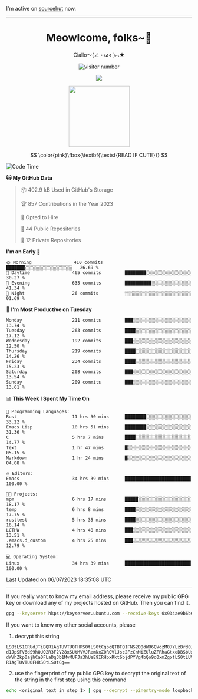 I'm active on [sourcehut](https://sr.ht/~meow_king/) now. 

---

<div align="center">
  <h1>Meowlcome, folks~👋</h1>
  <p>Ciallo～(∠・ω< )⌒★</p>
</div>

<p align="center">
  <img src="https://count.getloli.com/get/@Ziqi-Yang?theme=rule34" alt="visitor number" />
</p>

<p align="center">
  <img src="https://skillicons.dev/icons?i=rust,c,py,flutter,go,java,js,bash,linux,emacs" />
</p>
<p align="center">
  <img height="165" src="https://github-readme-stats.vercel.app/api?username=Ziqi-Yang&show_icons=true&include_all_commits=true&hide_border=true" />
</p>

$$
\color{pink}\fbox{\textbf{\textsf{READ IF CUTE}}}
$$

<!--START_SECTION:waka-->
![Code Time](http://img.shields.io/badge/Code%20Time-1%2C317%20hrs%2011%20mins-blue)

**🐱 My GitHub Data** 

> 📦 402.9 kB Used in GitHub's Storage 
 > 
> 🏆 857 Contributions in the Year 2023
 > 
> 💼 Opted to Hire
 > 
> 📜 44 Public Repositories 
 > 
> 🔑 12 Private Repositories 
 > 
**I'm an Early 🐤** 

```text
🌞 Morning                410 commits         ███████░░░░░░░░░░░░░░░░░░   26.69 % 
🌆 Daytime                465 commits         ████████░░░░░░░░░░░░░░░░░   30.27 % 
🌃 Evening                635 commits         ██████████░░░░░░░░░░░░░░░   41.34 % 
🌙 Night                  26 commits          ░░░░░░░░░░░░░░░░░░░░░░░░░   01.69 % 
```
📅 **I'm Most Productive on Tuesday** 

```text
Monday                   211 commits         ███░░░░░░░░░░░░░░░░░░░░░░   13.74 % 
Tuesday                  263 commits         ████░░░░░░░░░░░░░░░░░░░░░   17.12 % 
Wednesday                192 commits         ███░░░░░░░░░░░░░░░░░░░░░░   12.50 % 
Thursday                 219 commits         ████░░░░░░░░░░░░░░░░░░░░░   14.26 % 
Friday                   234 commits         ████░░░░░░░░░░░░░░░░░░░░░   15.23 % 
Saturday                 208 commits         ███░░░░░░░░░░░░░░░░░░░░░░   13.54 % 
Sunday                   209 commits         ███░░░░░░░░░░░░░░░░░░░░░░   13.61 % 
```


📊 **This Week I Spent My Time On** 

```text
💬 Programming Languages: 
Rust                     11 hrs 30 mins      ████████░░░░░░░░░░░░░░░░░   33.22 % 
Emacs Lisp               10 hrs 51 mins      ████████░░░░░░░░░░░░░░░░░   31.36 % 
C                        5 hrs 7 mins        ████░░░░░░░░░░░░░░░░░░░░░   14.77 % 
Text                     1 hr 47 mins        █░░░░░░░░░░░░░░░░░░░░░░░░   05.15 % 
Markdown                 1 hr 24 mins        █░░░░░░░░░░░░░░░░░░░░░░░░   04.08 % 

🔥 Editors: 
Emacs                    34 hrs 39 mins      █████████████████████████   100.00 % 

🐱‍💻 Projects: 
mpm                      6 hrs 17 mins       █████░░░░░░░░░░░░░░░░░░░░   18.17 % 
temp                     6 hrs 8 mins        ████░░░░░░░░░░░░░░░░░░░░░   17.75 % 
rusttest                 5 hrs 35 mins       ████░░░░░░░░░░░░░░░░░░░░░   16.14 % 
LCTHW                    4 hrs 40 mins       ███░░░░░░░░░░░░░░░░░░░░░░   13.51 % 
.emacs.d_custom          4 hrs 25 mins       ███░░░░░░░░░░░░░░░░░░░░░░   12.79 % 

💻 Operating System: 
Linux                    34 hrs 39 mins      █████████████████████████   100.00 % 
```


 Last Updated on 06/07/2023 18:35:08 UTC
<!--END_SECTION:waka-->

-----

If you really want to know my email address, please receive my public GPG key or download any of my projects hosted on GitHub. Then you can find it. 
```bash
gpg --keyserver hkps://keyserver.ubuntu.com --receive-keys 0x934ae9b6b6e9ff34
```
If you want to know my other social accounts, please
1) decrypt this string
```
LS0tLS1CRUdJTiBQR1AgTUVTU0FHRS0tLS0tCgpqQTBFQ1FNS200dWR6QVozM0JYLzBrd0JNU0Ru
d1JpSFV6dS9hQUQ2R3F2V28xSUtMVVJRemNxZ0ROVlJsc2FzCnNiZUluZFRhaGtxeDBSbUxEajVq
dWVhZkp0ajhCa0FLaDg3b1MvMUFJa3hUeE9IRHpxRkt6bjdPYVg4bQo9d0xmZgotLS0tLUVORCBQ
R1AgTUVTU0FHRS0tLS0tCg==
```
2) use the fingerprint of my public GPG key to decrypt the original text of the string in the first step using this command
```bash
echo <original_text_in_step_1> | gpg --decrypt --pinentry-mode loopback --armor
```


